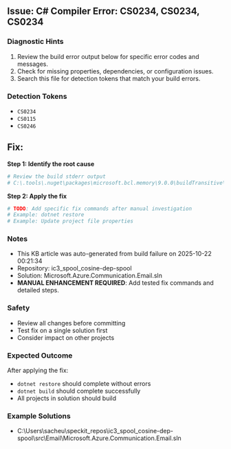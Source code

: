 ## Issue: C# Compiler Error: CS0234, CS0234, CS0234

### Diagnostic Hints
1. Review the build error output below for specific error codes and messages.
2. Check for missing properties, dependencies, or configuration issues.
3. Search this file for detection tokens that match your build errors.

### Detection Tokens
- `CS0234`
- `CS0115`
- `CS0246`

## Fix:

**Step 1: Identify the root cause**
```powershell
# Review the build stderr output
# C:\.tools\.nuget\packages\microsoft.bcl.memory\9.0.0\buildTransitive\netcoreapp2.0\Microsoft.Bcl.Memory.targets(4,5): warning : Microsoft.Bcl.Memory 9.0.0 doesn't support net6.0 and has not been tested with it. Consider upgrading your TargetFramework to net8.0 or later. You may also set <SuppressTfmSupportBuildWarnings>true</SuppressTfmSupportBuildWarnings> in the project file to ignore this warning and attempt to run in this unsupported configuration at your own risk. [C:\Users\sacheu\speckit_r...
```

**Step 2: Apply the fix**
```powershell
# TODO: Add specific fix commands after manual investigation
# Example: dotnet restore
# Example: Update project file properties
```

### Notes
- This KB article was auto-generated from build failure on 2025-10-22 00:21:34
- Repository: ic3_spool_cosine-dep-spool
- Solution: Microsoft.Azure.Communication.Email.sln
- **MANUAL ENHANCEMENT REQUIRED**: Add tested fix commands and detailed steps.

### Safety
- Review all changes before committing
- Test fix on a single solution first
- Consider impact on other projects

### Expected Outcome
After applying the fix:
- `dotnet restore` should complete without errors
- `dotnet build` should complete successfully
- All projects in solution should build

### Example Solutions
- C:\Users\sacheu\speckit_repos\ic3_spool_cosine-dep-spool\src\Email\Microsoft.Azure.Communication.Email.sln
